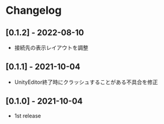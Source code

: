 # Changelog

## [0.1.2] - 2022-08-10

- 接続先の表示レイアウトを調整

## [0.1.1] - 2021-10-04

- UnityEditor終了時にクラッシュすることがある不具合を修正

## [0.1.0] - 2021-10-04

- 1st release
